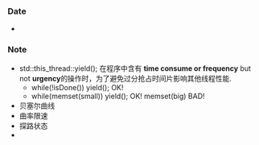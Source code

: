 ### Date
- 

### Note
- std::this_thread::yield(); 在程序中含有 **time consume or frequency** but not **urgency**的操作时，为了避免过分抢占时间片影响其他线程性能.
	- while(!isDone()) yield(); OK!
	- while(memset(small)) yield(); OK! memset(big) BAD!
- 贝塞尔曲线
- 曲率限速
- 探路状态
- 